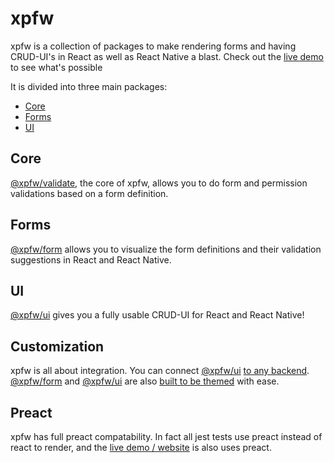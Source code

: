 # xpfw

xpfw is a collection of packages to make rendering forms and having CRUD-UI's in React as well as React Native a blast. Check out the [live demo](https://xpfw.github.io) to see what's possible

It is divided into three main packages:
- [Core](#Core)
- [Forms](#Forms)
- [UI](#UI)

## Core
[@xpfw/validate](https://xpfw.github.io/form), the core of xpfw, allows you to do form and permission validations based on a form definition.

## Forms
[@xpfw/form](https://xpfw.github.io/form) allows you to visualize the form definitions and their validation suggestions in React and React Native.

## UI
[@xpfw/ui](https://xpfw.github.io/ui) gives you a fully usable CRUD-UI for React and React Native!

## Customization
xpfw is all about integration.
You can connect [@xpfw/ui](https://xpfw.github.io/ui) [to any backend](https://xpfw.github.io/docs/ui/backend).
[@xpfw/form](https://xpfw.github.io/form) and [@xpfw/ui](https://xpfw.github.io/ui) are also [built to be themed](https://xpfw.github.io/docs/ui/theme) with ease.

## Preact
xpfw has full preact compatability. In fact all jest tests use preact instead of react to render, and the [live demo / website](https://xpfw.github.io) is also uses preact.